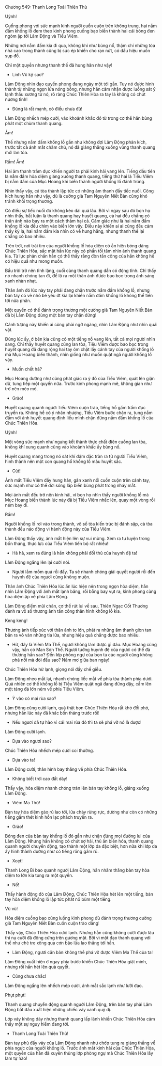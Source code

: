 




Chương 549: Thanh Long Toái Thiên Thủ


Uỳnh!

Cuồng phong với sức mạnh kinh người cuồn cuộn trên không trung, hai nắm đấm khổng lồ đem theo kình phong cuồng bạo biến thành hai cái bóng đen ngòm ập tới Lâm Động và Tiểu Viêm.

Những nơi nắm đấm kia đi qua, không khí như bùng nổ, thậm chí những tòa nhà cao trong thành cũng bị sức ép khiến cho rạn nứt, có dấu hiệu muốn sụp đổ.

Chỉ một quyền nhưng thanh thế đã hung hãn như vậy!

- Linh Vũ kỹ sao?

Lâm Động nhìn đạo quyền phong đang ngày một tới gần. Tuy nó được hình thành từ những ngọn lửa nóng bỏng, nhưng hắn cảm nhận được luồng sát ý lạnh thấu xương từ nó, rõ ràng Chúc Thiên Hỏa ra tay là không có chút nương tình!

- Đúng là rất mạnh, có điều chưa đủ!

Lâm Động nhếch mép cười, vào khoảnh khắc đó từ trong cơ thể hắn bùng phát một chùm thanh quang.

Ầm!

Thế nhưng nắm đấm khổng lồ gần như không đợi Lâm Động phản kích, trước tất cả ánh mắt chăm chú, nó đã giáng thẳng xuống vùng thanh quang mới lan tỏa.

Rầm! Ầm!

Hai âm thanh trầm đục khiến người ta phải kinh hãi vang lên. Tiếng đầu tiên là nắm đấm hỏa diệm giáng xuống thanh quang, tiếng thứ hai là Tiểu Viêm bị nắm đấm của Mục Hoang khi biến thành người khổng lồ đánh trúng.

Nhìn thấy vậy, cả tòa thành lập tức có những âm thanh đầy tiếc nuối. Công kích hung hãn như vậy, dù là cường giả Tam Nguyên Niết Bàn cũng khó tránh khỏi trọng thương.

Có điều sự tiếc nuối đó không kéo dài quá lâu. Bởi vì ngay sau đó bọn họ nhìn thấy, bất luận là thanh quang hay huyết quang, cả hai đều chẳng có thân ảnh nào bay ra một cách thảm hại cả. Cảm giác như là hai nắm đấm khổng lồ kia đều chìm vào biển lớn vậy. Điều này khiến ai ai cũng đều cảm thấy kỳ lạ, hai nắm đấm kia nhìn có vẻ hung hăng, nhưng thanh thế lại chẳng có bao nhiêu.

Trên trời, nơi trái tim của người khổng lồ hỏa diệm có ẩn hiện bóng dáng Chúc Thiên Hỏa, sắc mặt hắn lúc này có phần tối tăm nhìn ánh thanh quang kia. Từ lực phản chấn hắn có thể thấy rằng đòn tấn công của hắn không hề có hiệu quả như mong muốn.

Bầu trời trở nên tĩnh lặng, cuối cùng thanh quang dần có động tĩnh. Chỉ thấy nó nhanh chóng tan đi, để lộ ra một thân ảnh được bao bọc trong ánh sáng xanh nhàn nhạt.

Thân ảnh đó lúc này tay phải đang chặn trước nắm đấm khổng lồ, nhưng bàn tay có vẻ nhỏ bé yếu ớt kia lại khiến nắm đấm khổng lồ không thể tiến tới nửa phân.

Một quyền có thể đánh trọng thương một cường giả Tam Nguyên Niết Bàn đã bị Lâm Động dùng một bàn tay chặn đứng!

Cảnh tượng này khiến ai cũng phải ngỡ ngàng, nhìn Lâm Động như nhìn quái vật.

Đúng lúc ấy, ở bên kia cũng có một tiếng nổ vang lên, tất cả mọi người nhìn sang. Chỉ thấy huyết quang cũng lan tỏa, Tiểu Viêm được bao bọc trong huyết quang đã dang rộng hai tay ôm chặt lấy cánh tay của người khổng lồ mà Mục Hoang biến thành, nhìn giống như muốn quật ngã người khổng lồ vậy.

- Muốn chết hả?

Mục Hoang dường như cũng phát giác ra ý đồ của Tiểu Viêm, quát lên giận dữ, tung tiếp một quyền nữa. Trước kình phong mạnh mẽ, không gian như trở nên méo mó.

- Grào!

Huyết quang quanh người Tiểu Viêm cuộn trào, tiếng hổ gầm trầm đục truyền ra. Không hề có ý nhân nhượng, Tiểu Viêm bước chân ra, tung nắm đấm với ánh huyết quang định liều mình chặn đứng nắm đấm khổng lồ của Chúc Thiên Hỏa.

Uỳnh!

Một vòng sức mạnh như ngưng kết thành thực chất điên cuồng lan tỏa, không khí xung quanh cũng vào khoảnh khắc ấy bùng nổ.

Huyết quang mang trong nó sát khí đậm đặc tràn ra từ người Tiểu Viêm, hình thành nên một con quang hổ khổng lồ màu huyết sắc.

- Cút!

Ánh mắt Tiểu Viêm đầy hung hãn, gân xanh nổi cuồn cuộn trên cánh tay, sức mạnh như có thể dời sông lấp biển bùng phát trong nháy mắt.

Mọi ánh mắt đều trở nên kinh hãi, vì bọn họ nhìn thấy người khổng lồ mà Mục Hoang biến thành lúc này đã bị Tiểu Viêm nhấc lên, quay một vòng rồi ném bay đi.

Rầm!

Người khổng lồ rơi vào trong thành, vô số tòa kiến trúc bị đánh sập, cả tòa thành đều náo động vì hành động này của Tiểu Viêm.

Lâm Động thấy vậy, ánh mắt hiện lên sự vui mừng. Xem ra tu luyện trong bốn tháng, thực lực của Tiểu Viêm tiến bộ rất nhiều!

- Hà hà, xem ra đúng là hắn không phải đối thủ của huynh đệ ta!

Lâm Động ngẩng lên lại cười nói.

- Ngươi lắm mồm quá rồi đấy. Ta sẽ nhanh chóng giải quyết ngươi rồi đến huynh đệ của ngươi cũng không muộn.

Thân ảnh Chúc Thiên Hỏa lúc ẩn lúc hiện nên trong ngọn hỏa diệm, hắn nhìn Lâm Động với ánh mắt lạnh băng, rồi bỗng bay vụt ra, kình phong cùng hỏa diệm ập về phía Lâm Động.

Lâm Động điểm mũi chân, cơ thể rút lui về sau, Thiên Ngạc Cốt Thương đánh ra vô số thương ảnh tấn công thân hình khổng lồ kia.

Keng keng!

Thương ảnh tiếp xúc với thân ảnh to lớn, phát ra những âm thanh giòn tan bắn ra vô vàn những tia lửa, nhưng hiệu quả chẳng được bao nhiêu.

- Hừ, đây là Viêm Ma Thể, ngươi không làm được gì đâu. Mục Hoang cũng vậy, hắn có Man Sơn Thể. Ngươi tưởng huynh đệ của ngươi có thể đả thương hắn sao? Đến lớp phòng ngự của bọn ta các ngươi cũng không phá nổi mà đòi đấu sao? Nằm mơ giữa ban ngày!

Chúc Thiên Hỏa hừ lạnh, giọng nói đầy chế giễu.

Lâm Động nheo mắt lại, nhanh chóng liếc mắt về phía tòa thành phía dưới. Quả nhiên cơ thể khổng lồ bị Tiểu Viêm quật ngã đang đứng dậy, cầm lên một tảng đá lớn ném về phía Tiểu Viêm.

- Ỷ vào có mai rùa sao?

Lâm Động cũng cười lạnh, quả thật bọn Chúc Thiên Hỏa rất khó đối phó, nhưng hắn lúc này đã khác bốn tháng trước rồi!

- Nếu ngươi đã tự hào vì cái mai rùa đó thì ta sẽ phá vỡ nó là được!

Lâm Động cười lạnh.

- Dựa vào ngươi sao?

Chúc Thiên Hỏa nhếch mép cười coi thường.

- Dựa vào ta!

Lâm Động cười, thân hình bay thẳng về phía Chúc Thiên Hỏa.

- Không biết trời cao đất dày!

Thấy vậy, hỏa diệm nhanh chóng tràn lên bàn tay khổng lồ, giáng xuống Lâm Động.

- Viêm Ma Thủ!

Bàn tay hỏa diệm gào rú lao tới, lửa cháy rừng rực, dường như còn có những tiếng gầm thét kinh hồn lạc phách truyền ra.

- Grào!

Bóng đen của bàn tay khổng lồ đó gần như chặn đứng mọi đường lui của Lâm Động. Nhưng hắn không có chút sợ hãi, thủ ấn biến hóa, thanh quang quanh người chuyển động, tạo thành một lớp da đặc biệt, hơn nữa khi lớp da ấy hình thành dường như có tiếng rồng gầm rú.

- Xoẹt!

Thanh Long Bì bao quanh người Lâm Động, hắn nhằm thẳng bàn tay hỏa diệm to lớn kia tung ra một quyền.

- Nổ!

Thấy hành động đó của Lâm Động, Chúc Thiên Hỏa hét lên một tiếng, bàn tay hỏa diệm khổng lồ lập tức phát nổ bùm một tiếng.

Vù vù!

Hỏa diệm cuồng bạo cùng luồng kình phong đủ đánh trọng thương cường giả Tam Nguyên Niết Bàn cuồn cuộn trào dâng!

Thấy vậy, Chúc Thiên Hỏa cười lạnh. Nhưng hắn cũng không cười được lâu thì nụ cười đã đông cứng trên gương mặt. Bởi vì một đạo thanh quang với thế như chẻ tre xông qua cơn bão lửa lao thẳng tới hắn.

- Lâm Động, ngươi căn bản không thể phá vỡ được Viêm Ma Thể của ta!

Lâm Động xuất hiện ở ngay phía trước khiến Chúc Thiên Hỏa giật mình, nhưng rồi hắn hét lên quả quyết.

- Cũng chưa chắc!

Lâm Động ngẩng lên nhếch mép cười, ánh mắt sắc lạnh như lưỡi đao.

Phụt phụt!

Thanh quang chuyển động quanh người Lâm Động, trên bàn tay phải Lâm Động bắt đầu xuất hiện những chiếc vảy xanh quỷ dị.

Lớp vảy không dày nhưng thanh quang lấp lánh khiến Chúc Thiên Hỏa cảm thấy một sự nguy hiểm đang tới.

- Thanh Long Toái Thiên Thủ!

Bàn tay phủ đầy vảy của Lâm Động nhanh như chớp tung ra giáng thẳng về phía ngực của người khổng lồ. Trước ánh mắt kinh hãi của Chúc Thiên Hỏa, một quyền của hắn đã xuyên thủng lớp phòng ngự mà Chúc Thiên Hỏa lấy làm tự hào!




